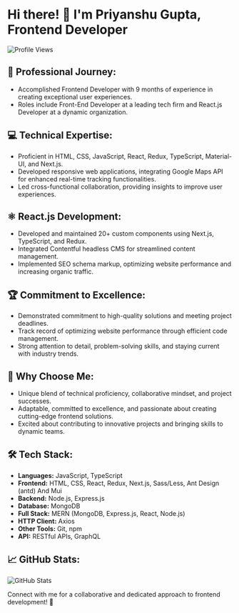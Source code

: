 # Hi there! 👋 I'm Priyanshu Gupta, Frontend Developer

![Profile Views](https://komarev.com/ghpvc/?username=your-username&color=brightgreen)

## 🚀 Professional Journey:
- Accomplished Frontend Developer with 9 months of experience in creating exceptional user experiences.
- Roles include Front-End Developer at a leading tech firm and React.js Developer at a dynamic organization.

## 💻 Technical Expertise:
- Proficient in HTML, CSS, JavaScript, React, Redux, TypeScript, Material-UI, and Next.js.
- Developed responsive web applications, integrating Google Maps API for enhanced real-time tracking functionalities.
- Led cross-functional collaboration, providing insights to improve user experiences.

## ⚛️ React.js Development:
- Developed and maintained 20+ custom components using Next.js, TypeScript, and Redux.
- Integrated Contentful headless CMS for streamlined content management.
- Implemented SEO schema markup, optimizing website performance and increasing organic traffic.

## 🏆 Commitment to Excellence:
- Demonstrated commitment to high-quality solutions and meeting project deadlines.
- Track record of optimizing website performance through efficient code management.
- Strong attention to detail, problem-solving skills, and staying current with industry trends.

## 🌟 Why Choose Me:
- Unique blend of technical proficiency, collaborative mindset, and project successes.
- Adaptable, committed to excellence, and passionate about creating cutting-edge frontend solutions.
- Excited about contributing to innovative projects and bringing skills to dynamic teams.

## 🛠️ Tech Stack:
- **Languages:** JavaScript, TypeScript
- **Frontend:** HTML, CSS, React, Redux, Next.js, Sass/Less, Ant Design (antd) And Mui
- **Backend:** Node.js, Express.js
- **Database:** MongoDB
- **Full Stack:** MERN (MongoDB, Express.js, React, Node.js)
- **HTTP Client:** Axios
- **Other Tools:** Git, npm
- **API:** RESTful APIs, GraphQL



## 📈 GitHub Stats:
![GitHub Stats](https://github-readme-stats.vercel.app/api?username=PriyanshuGupta28&show_icons=true&count_private=true&hide=contribs,issues&theme=radical)

Connect with me for a collaborative and dedicated approach to frontend development! 🚀
